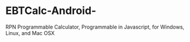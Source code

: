 # EBTCalc-Android-
RPN Programmable Calculator, Programmable in Javascript, for Windows, Linux, and Mac OSX
